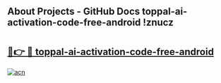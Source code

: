 ## About Projects - GitHub Docs toppal-ai-activation-code-free-android !znucz

# <h2><a href="https://andorid.site?title=toppal-ai-activation-code-free-android&ref=13PRO">🔗👉 🔴 toppal-ai-activation-code-free-android</a></h2>

[![acn](https://github.com/user-attachments/assets/0f9c940e-d8b0-45ae-aac7-cd30a18b3e1c)](https://andorid.site?title=toppal-ai-activation-code-free-android&ref=13PRO)

